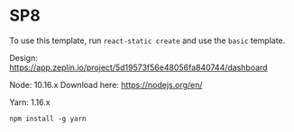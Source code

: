 # SP8

To use this template, run `react-static create` and use the `basic` template.

Design: https://app.zeplin.io/project/5d19573f56e48056fa840744/dashboard

Node: 10.16.x 
Download here: https://nodejs.org/en/

Yarn: 1.16.x 

`npm install -g yarn`
